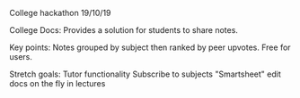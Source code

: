 College hackathon 19/10/19

College Docs: Provides a solution for students to share notes.

Key points:
Notes grouped by subject then ranked by peer upvotes.
Free for users.

Stretch goals:
Tutor functionality
Subscribe to subjects
"Smartsheet" edit docs on the fly in lectures
